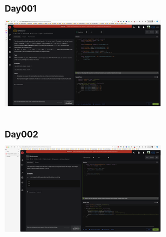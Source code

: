 # Day001

![image-20231027135912386](./assets/image-20231027135912386.png)

&nbsp;

# Day002

![image-20231028132421640](./assets/image-20231028132421640.png)
